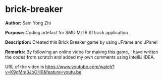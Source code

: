 # brick-breaker

**Author:** Sam Yong Zhi

**Purpose:** Coding artefact for SMU MITB AI track application

**Description:** Created this Brick Breaker game by using JFrame and JPanel

**Remarks:** By following an online video for making this game, I have written the codes from scratch and added my own comments using IntelliJ IDEA.

URL of the video is https://www.youtube.com/watch?v=K9qMm3JbOH0&feature=youtu.be
